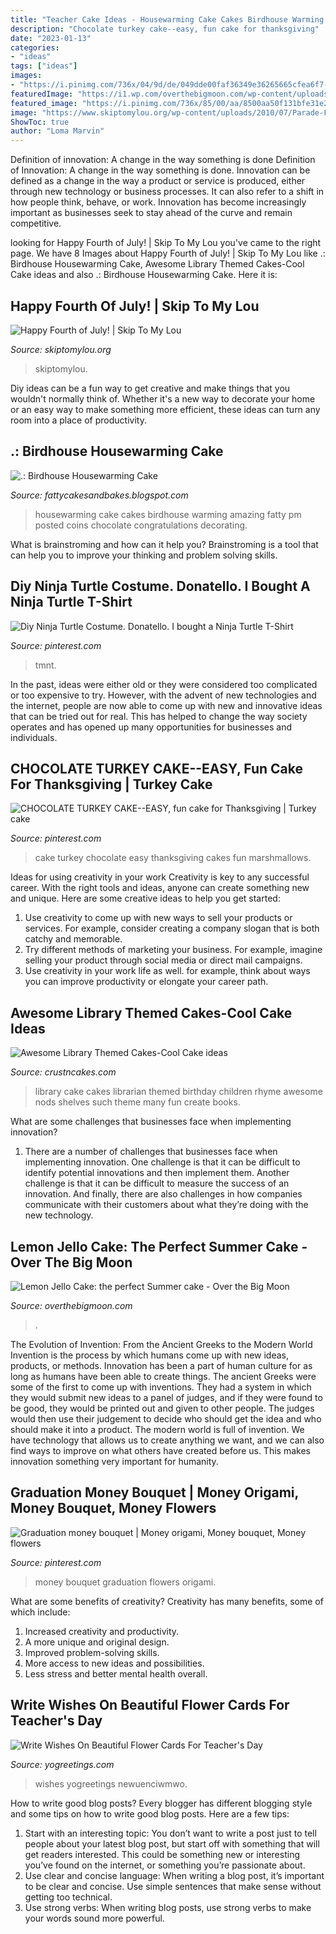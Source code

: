 ```yaml
---
title: "Teacher Cake Ideas - Housewarming Cake Cakes Birdhouse Warming Amazing Fatty Pm Posted Coins Chocolate Congratulations Decorating"
description: "Chocolate turkey cake--easy, fun cake for thanksgiving"
date: "2023-01-13"
categories:
- "ideas"
tags: ["ideas"]
images:
- "https://i.pinimg.com/736x/04/9d/de/049dde00faf36349e36265665cfea6f7--donatello-ninja-turtles.jpg"
featuredImage: "https://i1.wp.com/overthebigmoon.com/wp-content/uploads/2018/02/lemon-dessert-cake.jpg?fit=1000%2C1500&amp;ssl=1"
featured_image: "https://i.pinimg.com/736x/85/00/aa/8500aa50f131bfe31e238236d289cb38.jpg"
image: "https://www.skiptomylou.org/wp-content/uploads/2010/07/Parade-Float1-1.jpg"
ShowToc: true
author: "Loma Marvin"
---
```



Definition of innovation: A change in the way something is done
Definition of Innovation: A change in the way something is done. Innovation can be defined as a change in the way a product or service is produced, either through new technology or business processes. It can also refer to a shift in how people think, behave, or work. Innovation has become increasingly important as businesses seek to stay ahead of the curve and remain competitive.

	

		
looking for Happy Fourth of July! | Skip To My Lou you've came to the right page. We have 8 Images about Happy Fourth of July! | Skip To My Lou like .: Birdhouse Housewarming Cake, Awesome Library Themed Cakes-Cool Cake ideas and also .: Birdhouse Housewarming Cake. Here it is:
		
    
## Happy Fourth Of July! | Skip To My Lou

<img loading=lazy src="https://www.skiptomylou.org/wp-content/uploads/2010/07/Parade-Float1-1.jpg" onerror="this.onerror=null;this.src='https://tse2.mm.bing.net/th?id=OIP.CFLcageYTgCUIuK-isTrPAAAAA&amp;pid=15.1';" alt="Happy Fourth of July! | Skip To My Lou">

_Source: skiptomylou.org_

>skiptomylou. 

	

Diy ideas can be a fun way to get creative and make things that you wouldn't normally think of. Whether it's a new way to decorate your home or an easy way to make something more efficient, these ideas can turn any room into a place of productivity.

    
## .: Birdhouse Housewarming Cake

<img loading=lazy src="http://2.bp.blogspot.com/_hzyWfj4Hv68/TT-JCZlfgPI/AAAAAAAAAbo/OhKFtIIZ638/s1600/IMG_2249.JPG" onerror="this.onerror=null;this.src='https://tse2.mm.bing.net/th?id=OIP.8eLMbp3hOidhNLmASxrGCQHaLG&amp;pid=15.1';" alt=".: Birdhouse Housewarming Cake">

_Source: fattycakesandbakes.blogspot.com_

>housewarming cake cakes birdhouse warming amazing fatty pm posted coins chocolate congratulations decorating. 

	

What is brainstroming and how can it help you?
Brainstroming is a tool that can help you to improve your thinking and problem solving skills.

    
## Diy Ninja Turtle Costume. Donatello. I Bought A Ninja Turtle T-Shirt

<img loading=lazy src="https://i.pinimg.com/736x/04/9d/de/049dde00faf36349e36265665cfea6f7--donatello-ninja-turtles.jpg" onerror="this.onerror=null;this.src='https://tse4.mm.bing.net/th?id=OIP.JVXZNzYtsJomUKIzTxK-zADcEb&amp;pid=15.1';" alt="Diy Ninja Turtle Costume. Donatello. I bought a Ninja Turtle T-Shirt">

_Source: pinterest.com_

>tmnt. 

	

In the past, ideas were either old or they were considered too complicated or too expensive to try. However, with the advent of new technologies and the internet, people are now able to come up with new and innovative ideas that can be tried out for real. This has helped to change the way society operates and has opened up many opportunities for businesses and individuals.

    
## CHOCOLATE TURKEY CAKE--EASY, Fun Cake For Thanksgiving | Turkey Cake

<img loading=lazy src="https://i.pinimg.com/736x/85/00/aa/8500aa50f131bfe31e238236d289cb38.jpg" onerror="this.onerror=null;this.src='https://tse1.mm.bing.net/th?id=OIP.rq8Sse_utgISzs8UTBzpDQHaLH&amp;pid=15.1';" alt="CHOCOLATE TURKEY CAKE--EASY, fun cake for Thanksgiving | Turkey cake">

_Source: pinterest.com_

>cake turkey chocolate easy thanksgiving cakes fun marshmallows. 

	

Ideas for using creativity in your work
Creativity is key to any successful career. With the right tools and ideas, anyone can create something new and unique. Here are some creative ideas to help you get started: 
1. Use creativity to come up with new ways to sell your products or services. For example, consider creating a company slogan that is both catchy and memorable. 
2. Try different methods of marketing your business. For example, imagine selling your product through social media or direct mail campaigns. 
3. Use creativity in your work life as well. for example, think about ways you can improve productivity or elongate your career path.

    
## Awesome Library Themed Cakes-Cool Cake Ideas

<img loading=lazy src="http://www.crustncakes.com/blog/wp-content/uploads/2017/06/31018621936_f1b84e6d58.jpg" onerror="this.onerror=null;this.src='https://tse1.mm.bing.net/th?id=OIP.kK6YC0vVM88RS7X64zAUXQHaE6&amp;pid=15.1';" alt="Awesome Library Themed Cakes-Cool Cake ideas">

_Source: crustncakes.com_

>library cake cakes librarian themed birthday children rhyme awesome nods shelves such theme many fun create books. 

	

What are some challenges that businesses face when implementing innovation?
1. There are a number of challenges that businesses face when implementing innovation. One challenge is that it can be difficult to identify potential innovations and then implement them. Another challenge is that it can be difficult to measure the success of an innovation. And finally, there are also challenges in how companies communicate with their customers about what they’re doing with the new technology.

    
## Lemon Jello Cake: The Perfect Summer Cake - Over The Big Moon

<img loading=lazy src="https://i1.wp.com/overthebigmoon.com/wp-content/uploads/2018/02/lemon-dessert-cake.jpg?fit=1000%2C1500&amp;ssl=1" onerror="this.onerror=null;this.src='https://tse2.mm.bing.net/th?id=OIP.E_yacspa9Q-DrOcrmL9kbQHaLH&amp;pid=15.1';" alt="Lemon Jello Cake: the perfect Summer cake - Over the Big Moon">

_Source: overthebigmoon.com_

>. 

	

The Evolution of Invention: From the Ancient Greeks to the Modern World
Invention is the process by which humans come up with new ideas, products, or methods. Innovation has been a part of human culture for as long as humans have been able to create things. The ancient Greeks were some of the first to come up with inventions. They had a system in which they would submit new ideas to a panel of judges, and if they were found to be good, they would be printed out and given to other people. The judges would then use their judgement to decide who should get the idea and who should make it into a product.
The modern world is full of invention. We have technology that allows us to create anything we want, and we can also find ways to improve on what others have created before us. This makes innovation something very important for humanity.

    
## Graduation Money Bouquet | Money Origami, Money Bouquet, Money Flowers

<img loading=lazy src="https://i.pinimg.com/originals/da/3c/92/da3c9226f557024d0a43a8250be80985.jpg" onerror="this.onerror=null;this.src='https://tse2.mm.bing.net/th?id=OIP.1MFEUxuaVi1R1m8kLJTfCgHaJ4&amp;pid=15.1';" alt="Graduation money bouquet | Money origami, Money bouquet, Money flowers">

_Source: pinterest.com_

>money bouquet graduation flowers origami. 

	

What are some benefits of creativity?
Creativity has many benefits, some of which include: 
1. Increased creativity and productivity.
2. A more unique and original design.
3. Improved problem-solving skills.
4. More access to new ideas and possibilities. 
5. Less stress and better mental health overall.

    
## Write Wishes On Beautiful Flower Cards For Teacher&#039;s Day

<img loading=lazy src="https://yogreetings.com/uploads/worigin/2020/09/09/flower-teachers-day-card-images-1_165db.jpg" onerror="this.onerror=null;this.src='https://tse4.mm.bing.net/th?id=OIP.aBar4cUEkyFw-XOKMMOYPgHaE8&amp;pid=15.1';" alt="Write Wishes On Beautiful Flower Cards For Teacher&#039;s Day">

_Source: yogreetings.com_

>wishes yogreetings newuenciwmwo. 

	

How to write good blog posts?
Every blogger has different blogging style and some tips on how to write good blog posts. Here are a few tips: 
1. Start with an interesting topic: You don’t want to write a post just to tell people about your latest blog post, but start off with something that will get readers interested. This could be something new or interesting you’ve found on the internet, or something you’re passionate about. 
2. Use clear and concise language: When writing a blog post, it’s important to be clear and concise. Use simple sentences that make sense without getting too technical. 
3. Use strong verbs: When writing blog posts, use strong verbs to make your words sound more powerful.

